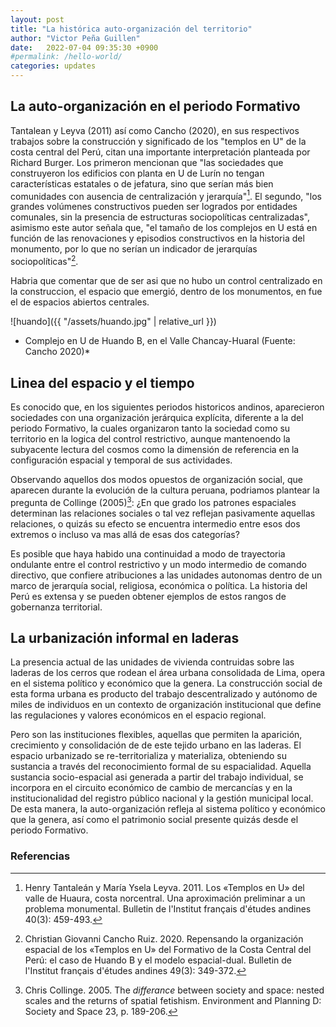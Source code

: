 ```yaml
---
layout: post
title: "La histórica auto-organización del territorio"
author: "Victor Peña Guillen"
date:   2022-07-04 09:35:30 +0900
#permalink: /hello-world/
categories: updates
---
```


## La auto-organización en el periodo Formativo

Tantalean y Leyva (2011) así como Cancho (2020), en sus respectivos trabajos sobre la construcción y significado de los "templos en U" de la costa central del Perú, citan una importante interpretación planteada por Richard Burger. Los primeron mencionan que "las sociedades que construyeron los edificios con planta en U de Lurín no tengan características estatales o de jefatura, sino que serían más bien comunidades con ausencia de centralización y jerarquía"[^1]. El segundo, "los grandes volúmenes constructivos pueden ser logrados por entidades comunales, sin la presencia de estructuras sociopolíticas centralizadas", asimismo este autor señala que, "el tamaño de los complejos en U está en función de las renovaciones y episodios constructivos en la historia del monumento, por lo que no serían un indicador de jerarquías sociopolíticas"[^2].

Habria que comentar que de ser asi que no hubo un control centralizado en la construccion, el espacio que emergió, dentro de los monumentos, en fue el de espacios abiertos centrales.

![huando]({{ "/assets/huando.jpg" | relative_url }})
* Complejo en U de Huando B, en el Valle Chancay-Huaral (Fuente: Cancho 2020)*

## Linea del espacio y el tiempo

Es conocido que, en los siguientes periodos historicos andinos, aparecieron sociedades con una organización jerárquica explícita, diferente a la del periodo Formativo, la cuales organizaron tanto la sociedad como su territorio en la logica del control restrictivo, aunque mantenoendo la subyacente lectura del cosmos como la dimensión de referencia en la configuración espacial y temporal de sus actividades.

Observando aquellos dos modos opuestos de organización social, que aparecen durante la evolución de la cultura peruana, podriamos plantear la pregunta de Collinge (2005)[^3]: ¿En que grado los patrones espaciales determinan las relaciones sociales o tal vez reflejan pasivamente aquellas relaciones, o quizás su efecto se encuentra intermedio entre esos dos extremos o incluso va mas allá de esas dos categorías?

Es posible que haya habido una continuidad a modo de trayectoria ondulante entre el control restrictivo y un modo intermedio de comando directivo, que confiere atribuciones a las unidades autonomas dentro de un marco de jerarquía social, religiosa, económica o política. La historia del Perú es extensa y se pueden obtener ejemplos de estos rangos de gobernanza territorial.

## La urbanización informal en laderas

La presencia actual de las unidades de vivienda contruidas sobre las laderas de los cerros que rodean el área urbana consolidada de Lima, opera en el sistema político y económico que la genera.
La construcción social de esta forma urbana es producto del trabajo descentralizado y autónomo de miles de individuos en un contexto de organización institucional que define las regulaciones y valores económicos en el espacio regional.

Pero son las instituciones flexibles, aquellas que permiten la aparición, crecimiento y consolidación de de este tejido urbano en las laderas. El espacio urbanizado se re-territorializa y materializa, obteniendo su sustancia a través del reconocimiento formal de su espacialidad.
Aquella sustancia socio-espacial asi generada a partir del trabajo individual, se incorpora en el circuito económico de cambio de mercancías y en la institucionalidad del registro público nacional y la gestión municipal local. De esta manera, la auto-organización refleja al sistema político y económico que la genera, así como el patrimonio social presente quizás desde el periodo Formativo.

### Referencias

[^1]: Henry Tantaleán y María Ysela Leyva. 2011. Los «Templos en U» del valle de Huaura, costa norcentral. Una aproximación preliminar a un problema monumental. Bulletin de l'Institut français d'études andines 40(3): 459-493.

[^2]: Christian Giovanni Cancho Ruiz. 2020. Repensando la organización espacial de los «Templos en U» del Formativo de la Costa Central del Perú: el caso de Huando B y el modelo espacial-dual. Bulletin de l'Institut français d'études andines 49(3): 349-372.

[^3]: Chris Collinge. 2005. The _differance_ between society and space: nested scales and the
returns of spatial fetishism. Environment and Planning D: Society and Space 23, p. 189-206.
